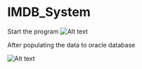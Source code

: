 # IMDB_System

Start the program
![Alt text](http://i.imgur.com/ET7bgYx.png "Optional title")


After populating the data to oracle database


![Alt text](http://i.imgur.com/KxhkwwX.jpg "Optional title")

